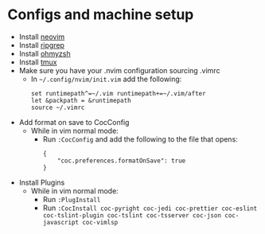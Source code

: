 # Configs and machine setup

- Install [neovim](https://github.com/neovim/neovim/wiki/Installing-Neovim/921fe8c40c34dd1f3fb35d5b48c484db1b8ae94b)
- Install [ripgrep](https://github.com/BurntSushi/ripgrep)
- Install [ohmyzsh](https://github.com/ohmyzsh/ohmyzsh/wiki)
- Install [tmux](https://github.com/tmux/tmux/wiki/Installing#installing-tmux)
- Make sure you have your .nvim configuration sourcing .vimrc
  - In `~/.config/nvim/init.vim` add the following:
    ```
    set runtimepath^=~/.vim runtimepath+=~/.vim/after
    let &packpath = &runtimepath
    source ~/.vimrc
    ```
- Add format on save to CocConfig
  - While in vim normal mode:
    - Run `:CocConfig` and add the following to the file that opens:
      ```
      {
          "coc.preferences.formatOnSave": true
      }
      ```
- Install Plugins
  - While in vim normal mode:
    - Run `:PlugInstall`
    - Run `:CocInstall coc-pyright coc-jedi coc-prettier coc-eslint coc-tslint-plugin coc-tslint coc-tsserver coc-json coc-javascript coc-vimlsp`

